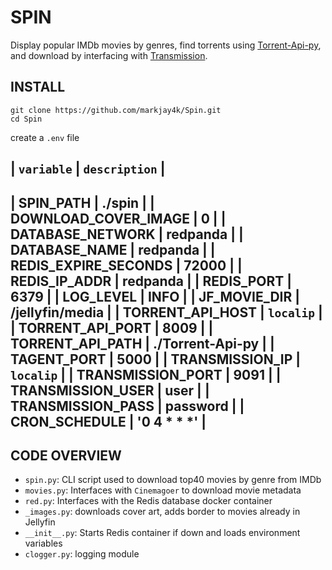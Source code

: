 # SPIN

Display popular IMDb movies by genres, find torrents using [Torrent-Api-py](https://github.com/Ryuk-me/Torrent-Api-py),
and download by interfacing with [Transmission](https://github.com/transmission/transmission).

## INSTALL

```shell
git clone https://github.com/markjay4k/Spin.git
cd Spin
```
create a `.env` file

| `variable`           | `description`    |
-------------------------------------------
| SPIN_PATH            | ./spin           |
| DOWNLOAD_COVER_IMAGE | 0                |
| DATABASE_NETWORK     | redpanda         |
| DATABASE_NAME        | redpanda         |
| REDIS_EXPIRE_SECONDS | 72000            |
| REDIS_IP_ADDR        | redpanda         |
| REDIS_PORT           | 6379             |
| LOG_LEVEL            | INFO             |
| JF_MOVIE_DIR         | /jellyfin/media  |
| TORRENT_API_HOST     | `localip`        |
| TORRENT_API_PORT     | 8009             |
| TORRENT_API_PATH     | ./Torrent-Api-py |
| TAGENT_PORT          | 5000             |
| TRANSMISSION_IP      | `localip`        |
| TRANSMISSION_PORT    | 9091             |
| TRANSMISSION_USER    | user             |
| TRANSMISSION_PASS    | password         |
| CRON_SCHEDULE        | '0 4 * * *'      |
-------------------------------

## CODE OVERVIEW 

- `spin.py`: CLI script used to download top40 movies by genre from IMDb
- `movies.py`: Interfaces with `Cinemagoer` to download movie metadata
- `red.py`: Interfaces with the Redis database docker container
- `_images.py`: downloads cover art, adds border to movies already in Jellyfin
- `__init__.py`: Starts Redis container if down and loads environment variables 
- `clogger.py`: logging module

